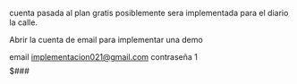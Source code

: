 cuenta pasada al plan gratis posiblemente sera implementada para el diario la calle.

Abrir la cuenta de email para implementar una demo

email implementacion021@gmail.com contraseña 1$$$$$###
